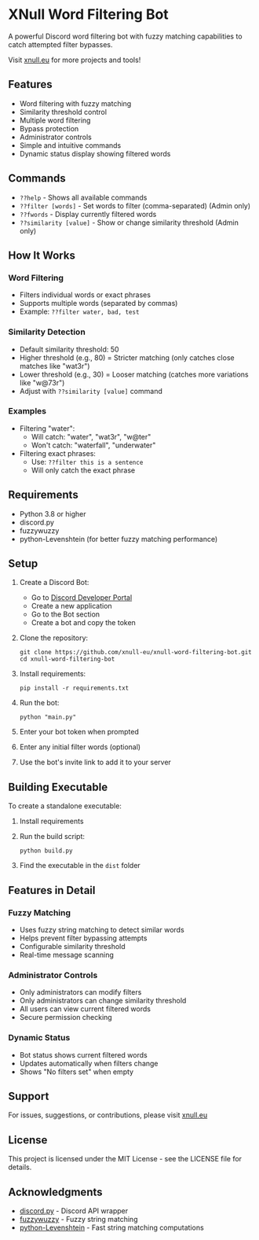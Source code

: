 # XNull Word Filtering Bot

A powerful Discord word filtering bot with fuzzy matching capabilities to catch attempted filter bypasses.

Visit [xnull.eu](https://www.xnull.eu) for more projects and tools!

## Features

- Word filtering with fuzzy matching
- Similarity threshold control
- Multiple word filtering
- Bypass protection
- Administrator controls
- Simple and intuitive commands
- Dynamic status display showing filtered words

## Commands

- `??help` - Shows all available commands
- `??filter [words]` - Set words to filter (comma-separated) (Admin only)
- `??fwords` - Display currently filtered words
- `??similarity [value]` - Show or change similarity threshold (Admin only)

## How It Works

### Word Filtering
- Filters individual words or exact phrases
- Supports multiple words (separated by commas)
- Example: `??filter water, bad, test`

### Similarity Detection
- Default similarity threshold: 50
- Higher threshold (e.g., 80) = Stricter matching (only catches close matches like "wat3r")
- Lower threshold (e.g., 30) = Looser matching (catches more variations like "w@73r")
- Adjust with `??similarity [value]` command

### Examples
- Filtering "water":
  - Will catch: "water", "wat3r", "w@ter"
  - Won't catch: "waterfall", "underwater"
- Filtering exact phrases:
  - Use: `??filter this is a sentence`
  - Will only catch the exact phrase

## Requirements

- Python 3.8 or higher
- discord.py
- fuzzywuzzy
- python-Levenshtein (for better fuzzy matching performance)

## Setup

1. Create a Discord Bot:
   - Go to [Discord Developer Portal](https://discord.com/developers/applications)
   - Create a new application
   - Go to the Bot section
   - Create a bot and copy the token

2. Clone the repository:
    ```
    git clone https://github.com/xnull-eu/xnull-word-filtering-bot.git
    cd xnull-word-filtering-bot
    ```

3. Install requirements:
    ```
    pip install -r requirements.txt
    ```

4. Run the bot:
    ```
    python "main.py"
    ```
    
5. Enter your bot token when prompted
6. Enter any initial filter words (optional)
7. Use the bot's invite link to add it to your server

## Building Executable

To create a standalone executable:

1. Install requirements
2. Run the build script:
    ```
    python build.py
    ```

3. Find the executable in the `dist` folder

## Features in Detail

### Fuzzy Matching
- Uses fuzzy string matching to detect similar words
- Helps prevent filter bypassing attempts
- Configurable similarity threshold
- Real-time message scanning

### Administrator Controls
- Only administrators can modify filters
- Only administrators can change similarity threshold
- All users can view current filtered words
- Secure permission checking

### Dynamic Status
- Bot status shows current filtered words
- Updates automatically when filters change
- Shows "No filters set" when empty

## Support

For issues, suggestions, or contributions, please visit [xnull.eu](https://www.xnull.eu)

## License

This project is licensed under the MIT License - see the LICENSE file for details.

## Acknowledgments

- [discord.py](https://github.com/Rapptz/discord.py) - Discord API wrapper
- [fuzzywuzzy](https://github.com/seatgeek/fuzzywuzzy) - Fuzzy string matching
- [python-Levenshtein](https://github.com/ztane/python-Levenshtein/) - Fast string matching computations

